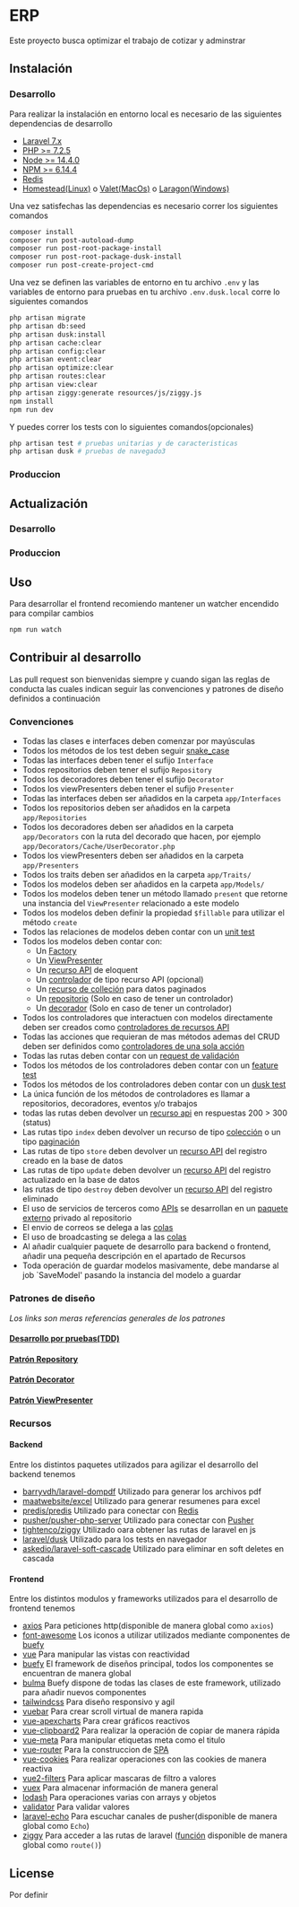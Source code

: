 # ERP
Este proyecto busca optimizar el trabajo de cotizar y adminstrar

## Instalación
### Desarrollo
Para realizar la instalación en entorno local es necesario de las siguientes dependencias de desarrollo  
- [Laravel 7.x](https://laravel.com/docs/7.x/)  
- [PHP >= 7.2.5](https://php.net)  
- [Node >= 14.4.0](https://nodejs.org)  
- [NPM >= 6.14.4](https://npmjs.com)  
- [Redis](https://redis.io)  
- [Homestead(Linux)](https://laravel.com/docs/7.x/homestead) o [Valet(MacOs)](https://laravel.com/docs/7.x/valet) o [Laragon(Windows)](https://laragon.org)  

Una vez satisfechas las dependencias es necesario correr los siguientes comandos
```bash
composer install  
composer run post-autoload-dump  
composer run post-root-package-install  
composer run post-root-package-dusk-install
composer run post-create-project-cmd  

```
Una vez se definen las variables de entorno en tu archivo `.env` y las variables de entorno para pruebas en tu archivo `.env.dusk.local` corre lo siguientes comandos

```bash
php artisan migrate
php artisan db:seed
php artisan dusk:install
php artisan cache:clear
php artisan config:clear
php artisan event:clear
php artisan optimize:clear
php artisan routes:clear
php artisan view:clear
php artisan ziggy:generate resources/js/ziggy.js
npm install
npm run dev
```
Y puedes correr los tests con lo siguientes comandos(opcionales)

```bash
php artisan test # pruebas unitarias y de caracteristicas
php artisan dusk # pruebas de navegado3
```
### Produccion

## Actualización

### Desarrollo


### Produccion



## Uso
Para desarrollar el frontend recomiendo mantener un watcher encendido para compilar cambios

```bash
npm run watch
```

## Contribuir al desarrollo

Las pull request son bienvenidas siempre y cuando sigan las reglas de conducta las cuales indican seguir las convenciones y patrones de diseño definidos a continuación

### Convenciones
- Todas las clases e interfaces deben comenzar por mayúsculas  
- Todos los métodos de los test deben seguir [snake_case](https://wikipedia.org/wiki/Snake_case)
- Todas las interfaces deben tener el sufijo `Interface`
- Todos repositorios deben tener el sufijo `Repository`  
- Todos los decoradores deben tener el sufijo `Decorator`
- Todos los viewPresenters deben tener el sufijo `Presenter`
- Todas las interfaces deben ser añadidos en la carpeta `app/Interfaces`
- Todos los repositorios deben ser añadidos en la carpeta `app/Repositories`  
- Todos los decoradores deben ser añadidos en la carpeta `app/Decorators` con la ruta del decorado que hacen, por ejemplo `app/Decorators/Cache/UserDecorator.php`  
- Todos los viewPresenters deben ser añadidos en la carpeta `app/Presenters`
- Todos los traits deben ser añadidos en la carpeta `app/Traits/`  
- Todos los modelos deben ser añadidos en la carpeta `app/Models/`
- Todos los modelos deben tener un método llamado `present` que retorne una instancia del `ViewPresenter` relacionado a este modelo
- Todos los modelos deben definir la propiedad `$fillable` para utilizar el método `create`
- Todos las relaciones de modelos deben contar con un [unit test](https://laravel.com/docs/7.x/testing#creating-and-running-tests)  
- Todos los modelos deben contar con:  
    - Un [Factory](https://laravel.com/docs/7.x/database-testing#writing-factories)
    - Un [ViewPresenter](https://laraveles.com/vistas-mas-legibles-usando-presenters-en-laravel)  
    - Un [recurso API](https://laravel.com/docs/7.x/eloquent-resources) de eloquent  
    - Un [controlador](https://laravel.com/docs/7.x/controllers#restful-partial-resource-routes) de tipo recurso API (opcional)  
    - Un [recurso de colleción](https://laravel.com/docs/7.x/eloquent-resources#pagination) para datos paginados  
    - Un [repositorio](https://medium.com/@cesiztel/repository-pattern-en-laravel-f66fcc9ea492) (Solo en caso de tener un controlador)  
    - Un [decorador](https://dev.to/ahmedash95/design-patterns-in-php-decorator-with-laravel-5hk6) (Solo en caso de tener un controlador)  
- Todos los controladores que interactuen con modelos directamente deben ser creados como [controladores de recursos API](https://laravel.com/docs/7.x/controllers#restful-partial-resource-routes)  
- Todas las acciones que requieran de mas métodos ademas del CRUD deben ser definidos como [controladores de una sola acción](https://laravel.com/docs/7.x/controllers#single-action-controllers)  
- Todas las rutas deben contar con un [request de validación](https://laravel.com/docs/7.x/validation#creating-form-requests)  
- Todos los métodos de los controladores deben contar con un [feature test](https://laravel.com/docs/7.x/http-tests)
- Todos los métodos de los controladores deben contar con un [dusk test](https://laravel.com/docs/7.x/dusk#getting-started)  
- La única función de los métodos de controladores es llamar a repositorios, decoradores, eventos y/o trabajos
- todas las rutas deben devolver un [recurso api](https://laravel.com/docs/7.x/eloquent-resources) en respuestas  200 > 300 (status)
- Las rutas tipo `index` deben devolver un recurso de tipo [colección](https://laravel.com/docs/7.x/eloquent-resources#writing-resources) o un tipo [paginación](https://laravel.com/docs/7.x/eloquent-resources#pagination)
- Las rutas de tipo `store` deben devolver un [recurso API](https://laravel.com/docs/7.x/eloquent-resources#writing-resources) del registro creado en la base de datos
- Las rutas de tipo `update` deben devolver un [recurso API](https://laravel.com/docs/7.x/eloquent-resources#writing-resources) del registro actualizado en la base de datos
- las rutas de tipo `destroy` deben devolver un [recurso API](https://laravel.com/docs/7.x/eloquent-resources#writing-resources) del registro eliminado
- El uso de servicios de terceros como [APIs](https://xataka.com/basics/api-que-sirve) se desarrollan en un [paquete externo](https://laravel.com/docs/7.x/packages) privado al repositorio
- El envio de correos se delega a las [colas](https://laravel.com/docs/7.x/queues)
- El uso de broadcasting se delega a las [colas](https://laravel.com/docs/7.x/queues)  
- Al añadir cualquier paquete de desarrollo para backend o frontend, añadir una pequeña descripción en el apartado de Recursos
- Toda operación de guardar modelos masivamente, debe mandarse al job `SaveModel' pasando la instancia del modelo a guardar


### Patrones de diseño
_Los links son meras referencias generales de los patrones_
#### [Desarrollo por pruebas(TDD)](https://www.paradigmadigital.com/dev/tdd-como-metodologia-de-diseno-de-software)
#### [Patrón Repository](https://medium.com/@cesiztel/repository-pattern-en-laravel-f66fcc9ea492)
#### [Patrón Decorator](https://dev.to/ahmedash95/design-patterns-in-php-decorator-with-laravel-5hk6)
#### [Patrón ViewPresenter](https://laraveles.com/vistas-mas-legibles-usando-presenters-en-laravel)

### Recursos

#### Backend
Entre los distintos paquetes utilizados para agilizar el desarrollo del backend tenemos  
- [barryvdh/laravel-dompdf](https://github.com/barryvdh/laravel-dompdf) Utilizado para generar los archivos pdf  
- [maatwebsite/excel](https://github.com/Maatwebsite/Laravel-Excel) Utilizado para generar resumenes para excel  
- [predis/predis](https://laravel.com/docs/7.x/cache#driver-prerequisites) Utilizado para conectar con  [Redis](https://redis.io/)
- [pusher/pusher-php-server](https://laravel.com/docs/7.x/broadcasting#driver-prerequisites) Utilizado para conectar con [Pusher](https://pusher.com/)  
- [tightenco/ziggy](https://github.com/tighten/ziggy) Utilizado oara obtener las rutas de laravel en js
- [laravel/dusk](https://laravel.com/docs/7.x/dusk) Utilizado para los tests en navegador  
- [askedio/laravel-soft-cascade](https://github.com/Askedio/laravel-soft-cascade) Utilizado para eliminar en soft deletes en cascada

#### Frontend
Entre los distintos modulos y frameworks utilizados para el desarrollo de frontend tenemos  
- [axios](https://github.com/axios/axios) Para peticiones http(disponible de manera global como `axios`) 
- [font-awesome](https://fontawesome.com/) Los iconos a utilizar utilizados mediante componentes de [buefy](https://buefy.org/documentation/icon)
- [vue](https://vuejs.org/) Para manipular las vistas con reactividad  
- [buefy](https://buefy.org/documentation/autocomplete) El framework de diseños principal, todos los componentes se encuentran de manera global
- [bulma](https://bulma.io/) Buefy dispone de todas las clases de este framework, utilizado para añadir nuevos componentes  
- [tailwindcss](https://tailwindcss.com) Para diseño responsivo y agil 
- [vuebar](http://github.serafin.io/vuebar/) Para crear scroll virtual de manera rapida   
- [vue-apexcharts](https://apexcharts.com/docs/vue-charts/) Para crear gráficos reactivos
- [vue-clipboard2](https://www.npmjs.com/package/vue-clipboard2) Para realizar la operación de copiar de manera rápida
- [vue-meta](https://vue-meta.nuxtjs.org/) Para manipular etiquetas meta como el titulo
- [vue-router](https://router.vuejs.org/) Para la construccion de [SPA](https://es.wikipedia.org/wiki/Single-page_application)
- [vue-cookies](https://github.com/cmp-cc/vue-cookies) Para realizar operaciones con las cookies de manera reactiva
- [vue2-filters](https://github.com/freearhey/vue2-filters) Para aplicar mascaras de filtro a valores  
- [vuex](https://vuex.vuejs.org/) Para almacenar información de manera general  
- [lodash](https://lodash.com/docs/) Para operaciones varias con arrays y objetos
- [validator](https://www.npmjs.com/package/validator) Para validar valores  
- [laravel-echo](https://laravel.com/docs/7.x/broadcasting#installing-laravel-echo) Para escuchar canales de pusher(disponible de manera global como `Echo`)  
- [ziggy](https://www.npmjs.com/package/ziggy-js) Para acceder a las rutas de laravel ([función](https://github.com/tighten/ziggy#usage) disponible de manera global como `route()`)
## License
Por definir